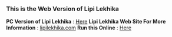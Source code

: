 ### This is the Web Version of Lipi Lekhika

**PC Version of Lipi Lekhika** : [Here](https://github.com/shubhattin/lipilekhikA_saGgaNaka)
**Lipi Lekhika Web Site For More Information** : [lipilekhika.com](https://rebrand.ly/lekhika)
**Run this Online** : [Here](https://gitcdn.xyz/cdn/shubhattin/lipilekhikA_jAla/main/index.html)
